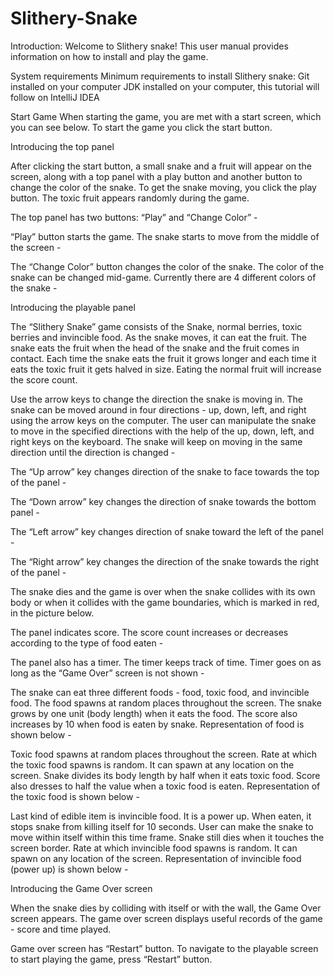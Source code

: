 # Slithery-Snake


Introduction:
Welcome to Slithery snake! This user manual provides information on how to install and play the game.

System requirements
Minimum requirements to install Slithery snake:
Git installed on your computer
JDK installed on your computer, this tutorial will follow on IntelliJ IDEA

Start Game
When starting the game, you are met with a start screen, which you can see below. To start the game you click the start button.




Introducing the top panel

After clicking the start button, a small snake and a fruit will appear on the screen, along with a top panel with a play button and another button to change the color of the snake. To get the snake moving, you click the play button. The toxic fruit appears randomly during the game.

The top panel has two buttons: “Play” and “Change Color” -



“Play” button starts the game. The snake starts to move from the middle of the screen -



The “Change Color” button changes the color of the snake. The color of the snake can be changed mid-game. Currently there are 4 different colors of the snake -



Introducing the playable panel

The “Slithery Snake” game consists of the Snake, normal berries, toxic berries and invincible food. As the snake moves, it can eat the fruit. The snake eats the fruit when the head of the snake and the fruit comes in contact. Each time the snake eats the fruit it grows longer and each time it eats the toxic fruit it gets halved in size. Eating the normal fruit will increase the score count.

Use the arrow keys to change the direction the snake is moving in. The snake can be moved around in four directions - up, down, left, and right using the arrow keys on the computer. The user can manipulate the snake to move in the specified directions with the help of the up, down, left, and right keys on the keyboard. The snake will keep on moving in the same direction until the direction is changed -


The “Up arrow” key changes direction of the snake to face towards the top of the panel -

The “Down arrow” key changes the direction of snake towards the bottom panel -

The “Left arrow” key changes direction of snake toward the left of the panel -

The “Right arrow” key changes the direction of the snake towards the right of the panel -

The snake dies and the game is over when the snake collides with its own body or when it collides with the game boundaries, which is marked in red, in the picture below.


The panel indicates score. The score count increases or decreases according to the type of food eaten -


The panel also has a timer. The timer keeps track of time. Timer goes on as long as the “Game Over” screen is not shown -




The snake can eat three different foods - food, toxic food, and invincible food. The food spawns at random places throughout the screen. The snake grows by one unit (body length) when it eats the food. The score also increases by 10 when food is eaten by snake. Representation of food is shown below -


Toxic food spawns at random places throughout the screen. Rate at which the toxic food spawns is random. It can spawn at any location on the screen. Snake divides its body length by half when it eats toxic food. Score also dresses to half the value when a toxic food is eaten. Representation of the toxic food is shown below -


Last kind of edible item is invincible food. It is a power up. When eaten, it stops snake from killing itself for 10 seconds. User can make the snake to move within itself within this time frame. Snake still dies when it touches the screen border. Rate at which invincible food spawns is random. It can spawn on any location of the screen. Representation of invincible food (power up) is shown below -



Introducing the Game Over screen

When the snake dies by colliding with itself or with the wall, the Game Over screen appears. The game over screen displays useful records of the game - score and time played.


Game over screen has “Restart” button. To navigate to the playable screen to start playing the game, press “Restart” button.

